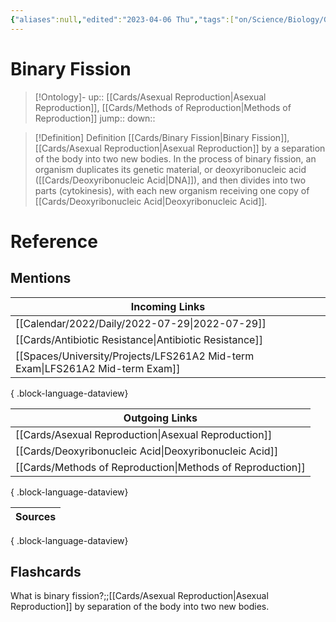 ```yaml
---
{"aliases":null,"edited":"2023-04-06 Thu","tags":["on/Science/Biology/Genetics","Uni/LFS261","flashcards/LFS261"],"date created":"2023-01-21 Sat","dg-publish":true,"permalink":"/cards/binary-fission/","dgPassFrontmatter":true}
---
```


# Binary Fission

> [!Ontology]-
> up:: [[Cards/Asexual Reproduction\|Asexual Reproduction]], [[Cards/Methods of Reproduction\|Methods of Reproduction]]
> jump::
> down:: 

> [!Definition] Definition
> [[Cards/Binary Fission\|Binary Fission]], [[Cards/Asexual Reproduction\|Asexual Reproduction]] by a separation of the body into two new bodies. In the process of binary fission, an organism duplicates its genetic material, or deoxyribonucleic acid ([[Cards/Deoxyribonucleic Acid\|DNA]]), and then divides into two parts (cytokinesis), with each new organism receiving one copy of [[Cards/Deoxyribonucleic Acid\|Deoxyribonucleic Acid]].

# Reference

## Mentions
| Incoming Links                                                                   |
| -------------------------------------------------------------------------------- |
| [[Calendar/2022/Daily/2022-07-29\|2022-07-29]]                                |
| [[Cards/Antibiotic Resistance\|Antibiotic Resistance]]                        |
| [[Spaces/University/Projects/LFS261A2 Mid-term Exam\|LFS261A2 Mid-term Exam]] |

{ .block-language-dataview}

| Outgoing Links                                                |
| ------------------------------------------------------------- |
| [[Cards/Asexual Reproduction\|Asexual Reproduction]]       |
| [[Cards/Deoxyribonucleic Acid\|Deoxyribonucleic Acid]]     |
| [[Cards/Methods of Reproduction\|Methods of Reproduction]] |

{ .block-language-dataview}

| Sources |
| ------- |

{ .block-language-dataview}
## Flashcards

What is binary fission?;;[[Cards/Asexual Reproduction\|Asexual Reproduction]] by separation of the body into two new bodies.